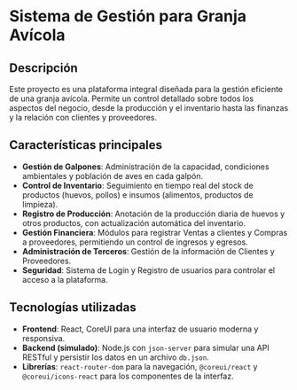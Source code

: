 # Sistema de Gestión para Granja Avícola

## Descripción
Este proyecto es una plataforma integral diseñada para la gestión eficiente de una granja avícola. Permite un control detallado sobre todos los aspectos del negocio, desde la producción y el inventario hasta las finanzas y la relación con clientes y proveedores.

## Características principales
- **Gestión de Galpones**: Administración de la capacidad, condiciones ambientales y población de aves en cada galpón.
- **Control de Inventario**: Seguimiento en tiempo real del stock de productos (huevos, pollos) e insumos (alimentos, productos de limpieza).
- **Registro de Producción**: Anotación de la producción diaria de huevos y otros productos, con actualización automática del inventario.
- **Gestión Financiera**: Módulos para registrar Ventas a clientes y Compras a proveedores, permitiendo un control de ingresos y egresos.
- **Administración de Terceros**: Gestión de la información de Clientes y Proveedores.
- **Seguridad**: Sistema de Login y Registro de usuarios para controlar el acceso a la plataforma.

## Tecnologías utilizadas
- **Frontend**: React, CoreUI para una interfaz de usuario moderna y responsiva.
- **Backend (simulado)**: Node.js con `json-server` para simular una API RESTful y persistir los datos en un archivo `db.json`.
- **Librerías**: `react-router-dom` para la navegación, `@coreui/react` y `@coreui/icons-react` para los componentes de la interfaz.


